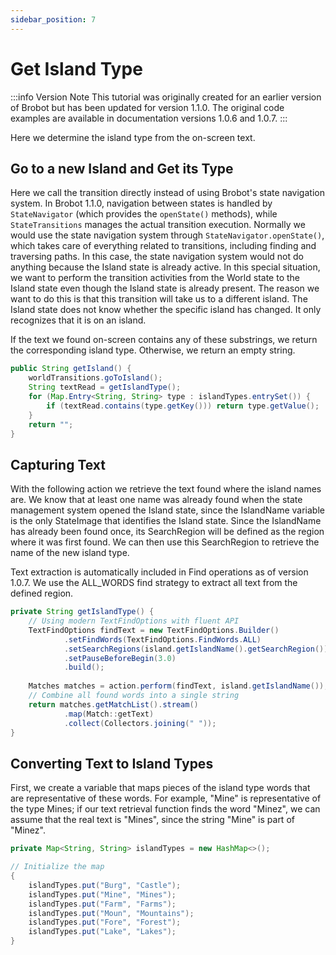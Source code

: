 ```yaml
---
sidebar_position: 7
---
```


# Get Island Type

:::info Version Note
This tutorial was originally created for an earlier version of Brobot but has been updated for version 1.1.0. The original code examples are available in documentation versions 1.0.6 and 1.0.7.
:::

Here we determine the island type from the on-screen text.

## Go to a new Island and Get its Type

Here we call the transition directly instead of using Brobot's state navigation system.
In Brobot 1.1.0, navigation between states is handled by `StateNavigator` (which provides 
the `openState()` methods), while `StateTransitions` manages the actual transition execution. 
Normally we would use the state navigation system through `StateNavigator.openState()`, which 
takes care of everything related to transitions, including finding and traversing paths. In 
this case, the state navigation system would not do anything because the Island state is already 
active. In this special situation, we want to perform the transition activities from the World 
state to the Island state even though the Island state is already present. The reason we want 
to do this is that this transition will take us to a different island. The Island state does 
not know whether the specific island has changed. It only recognizes that it is on an island.

If the text we found on-screen contains any of these substrings,
we return the corresponding island type. Otherwise, we return an
empty string.

```java
public String getIsland() {
    worldTransitions.goToIsland();
    String textRead = getIslandType();
    for (Map.Entry<String, String> type : islandTypes.entrySet()) {
        if (textRead.contains(type.getKey())) return type.getValue();
    }
    return "";
}
```

## Capturing Text

With the following action we retrieve the text found where the island
names are. We know that at least one name was already found when
the state management system opened the Island state, since the IslandName
variable is the only StateImage that identifies the Island state.
Since the IslandName has already been found once, its SearchRegion will be defined
as the region where it was first found. We can then use this SearchRegion to retrieve
the name of the new island type.

Text extraction is automatically included in Find operations as of version 1.0.7.
We use the ALL_WORDS find strategy to extract all text from the defined region.

```java
private String getIslandType() {
    // Using modern TextFindOptions with fluent API
    TextFindOptions findText = new TextFindOptions.Builder()
            .setFindWords(TextFindOptions.FindWords.ALL)
            .setSearchRegions(island.getIslandName().getSearchRegion())
            .setPauseBeforeBegin(3.0)
            .build();
    
    Matches matches = action.perform(findText, island.getIslandName());
    // Combine all found words into a single string
    return matches.getMatchList().stream()
            .map(Match::getText)
            .collect(Collectors.joining(" "));
}
```

## Converting Text to Island Types

First, we create a variable that maps pieces of the island type
words that are representative of these words. For example, "Mine"
is representative of the type Mines; if our text retrieval function
finds the word "Minez", we can assume that the real text is "Mines",
since the string "Mine" is part of "Minez".

```java
private Map<String, String> islandTypes = new HashMap<>();

// Initialize the map
{
    islandTypes.put("Burg", "Castle");
    islandTypes.put("Mine", "Mines");
    islandTypes.put("Farm", "Farms");
    islandTypes.put("Moun", "Mountains");
    islandTypes.put("Fore", "Forest");
    islandTypes.put("Lake", "Lakes");
}
```

